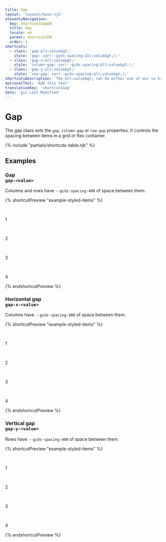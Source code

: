 ```yaml
---
title: Gap
layout: 'layouts/base.njk'
eleventyNavigation:
  key: shortcutsGapEN
  title: Gap
  locale: en
  parent: shortcutsEN
  order: 1
shortcuts:
  - class: 'gap-&lt;value&gt;'
    style: 'gap: var(--gcds-spacing-&lt;value&gt;);'
  - class: 'gap-x-&lt;value&gt;'
    style: 'column-gap: var(--gcds-spacing-&lt;value&gt;);'
  - class: 'gap-y-&lt;value&gt;'
    style: 'row-gap: var(--gcds-spacing-&lt;value&gt;);'
shortcutsDescription: 'The &lt;value&gt; can be either one of our <a href="/en/styles/spacing/">predefined spacing tokens</a> (<code>0</code> - <code>1250</code>).'
optionalText: 'Add this text'
translationKey: 'shortcutsGap'
date: 'git Last Modified'
---
```


# Gap

The gap class sets the `gap`, `column-gap` or `row-gap` properties. It controls the spacing between items in a grid or flex container.

{% include "partials/shortcuts-table.njk" %}

## Examples

### Gap<br/>`gap-<value>`

Columns and rows have `--gcds-spacing-400` of space between them.

{% shortcutPreview "example-styled-items" %}

<div class="d-grid grid-cols-2 gap-400">
  <p>1</p>
  <p>2</p>
  <p>3</p>
  <p>4</p>
</div>
{% endshortcutPreview %}

### Horizontal gap <br/>`gap-x-<value>`

Columns have `--gcds-spacing-400` of space between them.

{% shortcutPreview "example-styled-items" %}

<div class="d-grid grid-cols-2 gap-x-400">
  <p>1</p>
  <p>2</p>
  <p>3</p>
  <p>4</p>
</div>
{% endshortcutPreview %}

### Vertical gap <br/>`gap-y-<value>`

Rows have `--gcds-spacing-400` of space between them.

{% shortcutPreview "example-styled-items" %}

<div class="d-grid grid-cols-2 gap-y-400">
  <p>1</p>
  <p>2</p>
  <p>3</p>
  <p>4</p>
</div>
{% endshortcutPreview %}
